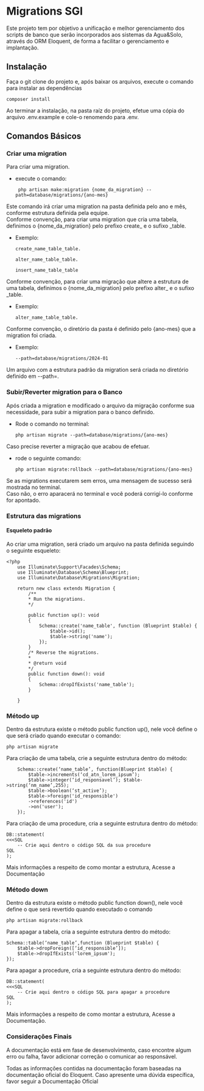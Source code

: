 # Migrations SGI 
Este projeto tem por objetivo a unificação e melhor gerenciamento dos scripts de banco que serão incorporados aos sistemas da Agua&Solo,
através do ORM Eloquent, de forma a facilitar o gerenciamento e implantação.

## Instalação 
Faça o git clone do projeto e, após baixar os arquivos, execute o comando para instalar as dependências
```
composer install
```


Ao terminar a instalação, na pasta raíz do projeto, efetue uma cópia do arquivo .env.example e cole-o renomendo para
.env. 

## Comandos Básicos 
### Criar uma migration 
Para criar uma migration.

* execute o comando:

    ```
     php artisan make:migration {nome_da_migration} --path=database/migrations/{ano-mes}
    ```

Este comando irá criar uma migration na pasta definida pelo ano e mês, conforme estrutura definida pela equipe.<br>
Conforme convenção, para criar uma migration que cria uma tabela, definimos o {nome_da_migration} pelo prefixo
create_ e o sufixo _table. 

* Exemplo: 
    ```
    create_name_table_table.
     
    alter_name_table_table.
     
    insert_name_table_table
    ``` 

Conforme convenção, para criar uma migração que altere a estrutura de uma tabela, definimos o {nome_da_migration}
pelo prefixo alter_ e o sufixo _table.

* Exemplo: 
    ```
    alter_name_table_table.
    ```

Conforme convenção, o diretório da pasta é definido pelo {ano-mes} que a migration foi criada. 
* Exemplo: 
    ```
    --path=database/migrations/2024-01
    ```

Um arquivo com a estrutura padrão da migration será criada no diretório definido em --path=. 

### Subir/Reverter migration para o Banco

Após criada a migration e modificado o arquivo da migração conforme sua necessidade, para subir a migration para o banco
definido.

* Rode o comando no terminal: 
    ```
    php artisan migrate --path=database/migrations/{ano-mes}
    ```
Caso precise reverter a migração que acabou de efetuar.
* rode o seguinte comando: 
    ``` 
    php artisan migrate:rollback --path=database/migrations/{ano-mes}
    ```

Se as migrations executarem sem erros, uma mensagem de sucesso será mostrada no terminal.<br>
Caso não, o erro aparacerá no terminal e você poderá corrigí-lo conforme for apontado.

### Estrutura das migrations 
#### Esqueleto padrão
Ao criar uma migration, será criado um arquivo na pasta definida seguindo o seguinte esqueleto: 

```
<?php 
    use Illuminate\Support\Facades\Schema; 
    use Illuminate\Database\Schema\Blueprint;
    use Illuminate\Database\Migrations\Migration; 
    
    return new class extends Migration { 
        /**
        * Run the migrations.
        */

        public function up(): void
        { 
            Schema::create('name_table', function (Blueprint $table) {
                $table->id();
                $table->string('name');
            });
        } 
        /* Reverse the migrations.
        *
        * @return void
        */
        public function down(): void
        {
            Schema::dropIfExists('name_table');
        }

    } 
``` 

### Método up

Dentro da estrutura existe o método public function up(), nele você define o que será criado quando executar o comando:
```
php artisan migrate
```

Para criação de uma tabela, crie a seguinte estrutura dentro do método: 
```
    Schema::create(‘name_table’, function(Blueprint $table) { 
        $table->increments(‘cd_atn_lorem_ipsum’); 
        $table->integer(‘id_responsavel’); $table->string(‘nm_name’,255); 
        $table->boolean(‘st_active’);
        $table->foreign('id_responsible')
        ->references('id')
        ->on('user');
    }); 
```
Para criação de uma procedure, cria a seguinte estrutura dentro do método: 
```
DB::statement( 
<<<SQL 
    -- Crie aqui dentro o código SQL da sua procedure 
SQL 
); 
```

Mais informações a respeito de como montar a estrutura, Acesse a Documentação 

### Método down
Dentro da estrutura existe o método public function down(), nele você define o que será revertido quando executado o comando
```
php artisan migrate:rollback
```
Para apagar a tabela, cria a seguinte estrutura dentro do método:
```
Schema::table(‘name_table’,function (Blueprint $table) { 
    $table->dropForeign([‘id_responsible’]); 
    $table->dropIfExists('lorem_ipsum');
});
```
Para apagar a procedure, cria a seguinte estrutura dentro do método: 
```
DB::statement( 
<<<SQL 
    -- Crie aqui dentro o código SQL para apagar a procedure 
SQL
); 
```
Mais informações a respeito de como montar a estrutura, Acesse a Documentação.

### Considerações Finais 
A documentação está em fase de desenvolvimento, caso encontre algum erro ou falha, favor adicionar correção o comunicar
ao responsável.

Todas as informações contidas na documentação foram baseadas na documentação oficial do Eloquent. Caso apresente uma
dúvida específica, favor seguir a Documentação Oficial